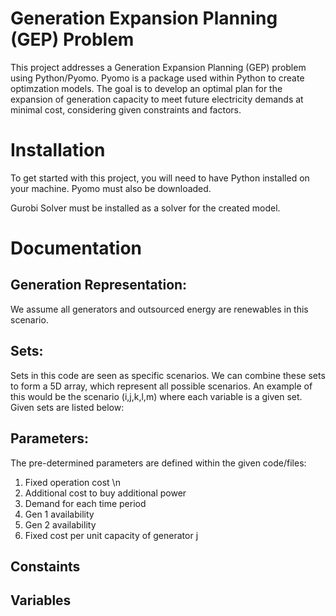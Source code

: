 # Generation Expansion Planning (GEP) Problem

This project addresses a Generation Expansion Planning (GEP) problem using Python/Pyomo. Pyomo is a package used within Python to create optimzation models.
The goal is to develop an optimal plan for the expansion of generation capacity to meet future electricity demands at minimal cost, considering given constraints and factors.


# Installation

To get started with this project, you will need to have Python installed on your machine. Pyomo must also be downloaded.

Gurobi Solver must be installed as a solver for the created model.


# Documentation

## Generation Representation:

We assume all generators and outsourced energy are renewables in this scenario.

## Sets:

Sets in this code are seen as specific scenarios. We can combine these sets to form a 5D array, which represent all possible scenarios.
An example of this would be the scenario (i,j,k,l,m) where each variable is a given set. 
Given sets are listed below:


## Parameters:

The pre-determined parameters are defined within the given code/files:

1. Fixed operation cost \n
2. Additional cost to buy additional power
3. Demand for each time period
4. Gen 1 availability 
5. Gen 2 availability 
6. Fixed cost per unit capacity of generator j    


## Constaints

## Variables


